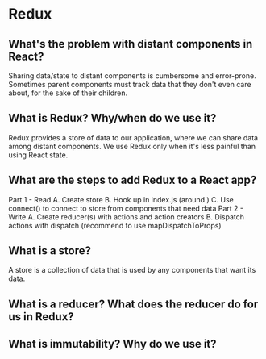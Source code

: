 # Redux

## What's the problem with distant components in React?

Sharing data/state to distant components is cumbersome and error-prone. Sometimes parent components must track data that they don't even care about, for the sake of their children.

## What is Redux? Why/when do we use it?

Redux provides a store of data to our application, where we can share data among distant components. We use Redux only when it's less painful than using React state.

## What are the steps to add Redux to a React app?

Part 1 - Read
  A. Create store
  B. Hook up <Provider> in index.js (around <App>)
  C. Use connect() to connect to store from components that need data
Part 2 - Write
  A. Create reducer(s) with actions and action creators
  B. Dispatch actions with dispatch (recommend to use mapDispatchToProps)

## What is a store?

A store is a collection of data that is used by any components that want its data.

## What is a reducer? What does the reducer do for us in Redux?

## What is immutability? Why do we use it?

